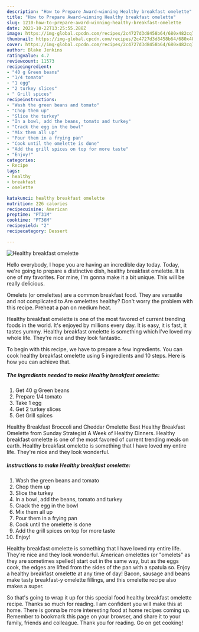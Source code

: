 ```yaml
---
description: "How to Prepare Award-winning Healthy breakfast omelette"
title: "How to Prepare Award-winning Healthy breakfast omelette"
slug: 1210-how-to-prepare-award-winning-healthy-breakfast-omelette
date: 2021-10-22T13:25:55.288Z
image: https://img-global.cpcdn.com/recipes/2c4727d3d8458b64/680x482cq70/healthy-breakfast-omelette-recipe-main-photo.jpg
thumbnail: https://img-global.cpcdn.com/recipes/2c4727d3d8458b64/680x482cq70/healthy-breakfast-omelette-recipe-main-photo.jpg
cover: https://img-global.cpcdn.com/recipes/2c4727d3d8458b64/680x482cq70/healthy-breakfast-omelette-recipe-main-photo.jpg
author: Blake Jenkins
ratingvalue: 4.7
reviewcount: 11573
recipeingredient:
- "40 g Green beans"
- "1/4 tomato"
- "1 egg"
- "2 turkey slices"
- " Grill spices"
recipeinstructions:
- "Wash the green beans and tomato"
- "Chop them up"
- "Slice the turkey"
- "In a bowl, add the beans, tomato and turkey"
- "Crack the egg in the bowl"
- "Mix them all up"
- "Pour them in a frying pan"
- "Cook until the omelette is done"
- "Add the grill spices on top for more taste"
- "Enjoy!"
categories:
- Recipe
tags:
- healthy
- breakfast
- omelette

katakunci: healthy breakfast omelette 
nutrition: 226 calories
recipecuisine: American
preptime: "PT31M"
cooktime: "PT36M"
recipeyield: "2"
recipecategory: Dessert

---
```



![Healthy breakfast omelette](https://img-global.cpcdn.com/recipes/2c4727d3d8458b64/680x482cq70/healthy-breakfast-omelette-recipe-main-photo.jpg)

Hello everybody, I hope you are having an incredible day today. Today, we're going to prepare a distinctive dish, healthy breakfast omelette. It is one of my favorites. For mine, I'm gonna make it a bit unique. This will be really delicious.

Omelets (or omelettes) are a common breakfast food. They are versatile and not complicated to Are omelettes healthy? Don&#39;t worry the problem with this recipe. Preheat a pan on medium heat.

Healthy breakfast omelette is one of the most favored of current trending foods in the world. It's enjoyed by millions every day. It is easy, it is fast, it tastes yummy. Healthy breakfast omelette is something which I've loved my whole life. They're nice and they look fantastic.


To begin with this recipe, we have to prepare a few ingredients. You can cook healthy breakfast omelette using 5 ingredients and 10 steps. Here is how you can achieve that.

<!--inarticleads1-->

##### The ingredients needed to make Healthy breakfast omelette:

1. Get 40 g Green beans
1. Prepare 1/4 tomato
1. Take 1 egg
1. Get 2 turkey slices
1. Get  Grill spices


Healthy Breakfast Broccoli and Cheddar Omelette Best Healthy Breakfast Omelette from Sunday Strategist A Week of Healthy Dinners. Healthy breakfast omelette is one of the most favored of current trending meals on earth. Healthy breakfast omelette is something that I have loved my entire life. They&#39;re nice and they look wonderful. 

<!--inarticleads2-->

##### Instructions to make Healthy breakfast omelette:

1. Wash the green beans and tomato
1. Chop them up
1. Slice the turkey
1. In a bowl, add the beans, tomato and turkey
1. Crack the egg in the bowl
1. Mix them all up
1. Pour them in a frying pan
1. Cook until the omelette is done
1. Add the grill spices on top for more taste
1. Enjoy!


Healthy breakfast omelette is something that I have loved my entire life. They&#39;re nice and they look wonderful. American omelettes (or &#34;omelets&#34; as they are sometimes spelled) start out in the same way, but as the eggs cook, the edges are lifted from the sides of the pan with a spatula so. Enjoy a healthy breakfast omelette at any time of day! Bacon, sausage and beans make tasty breakfast-y omelette fillings, and this omelette recipe also makes a super. 

So that's going to wrap it up for this special food healthy breakfast omelette recipe. Thanks so much for reading. I am confident you will make this at home. There is gonna be more interesting food at home recipes coming up. Remember to bookmark this page on your browser, and share it to your family, friends and colleague. Thank you for reading. Go on get cooking!
